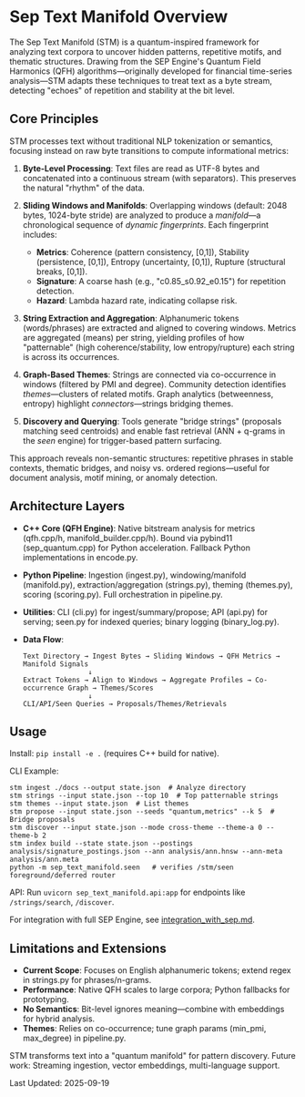 # Sep Text Manifold Overview

The Sep Text Manifold (STM) is a quantum-inspired framework for analyzing text corpora to uncover hidden patterns, repetitive motifs, and thematic structures. Drawing from the SEP Engine's Quantum Field Harmonics (QFH) algorithms—originally developed for financial time-series analysis—STM adapts these techniques to treat text as a byte stream, detecting "echoes" of repetition and stability at the bit level.

## Core Principles

STM processes text without traditional NLP tokenization or semantics, focusing instead on raw byte transitions to compute informational metrics:

1. **Byte-Level Processing**: Text files are read as UTF-8 bytes and concatenated into a continuous stream (with separators). This preserves the natural "rhythm" of the data.

2. **Sliding Windows and Manifolds**: Overlapping windows (default: 2048 bytes, 1024-byte stride) are analyzed to produce a *manifold*—a chronological sequence of *dynamic fingerprints*. Each fingerprint includes:
   - **Metrics**: Coherence (pattern consistency, [0,1]), Stability (persistence, [0,1]), Entropy (uncertainty, [0,1]), Rupture (structural breaks, [0,1]).
   - **Signature**: A coarse hash (e.g., "c0.85_s0.92_e0.15") for repetition detection.
   - **Hazard**: Lambda hazard rate, indicating collapse risk.

3. **String Extraction and Aggregation**: Alphanumeric tokens (words/phrases) are extracted and aligned to covering windows. Metrics are aggregated (means) per string, yielding profiles of how "patternable" (high coherence/stability, low entropy/rupture) each string is across its occurrences.

4. **Graph-Based Themes**: Strings are connected via co-occurrence in windows (filtered by PMI and degree). Community detection identifies *themes*—clusters of related motifs. Graph analytics (betweenness, entropy) highlight *connectors*—strings bridging themes.

5. **Discovery and Querying**: Tools generate "bridge strings" (proposals matching seed centroids) and enable fast retrieval (ANN + q-grams in the *seen* engine) for trigger-based pattern surfacing.

This approach reveals non-semantic structures: repetitive phrases in stable contexts, thematic bridges, and noisy vs. ordered regions—useful for document analysis, motif mining, or anomaly detection.

## Architecture Layers

- **C++ Core (QFH Engine)**: Native bitstream analysis for metrics (qfh.cpp/h, manifold_builder.cpp/h). Bound via pybind11 (sep_quantum.cpp) for Python acceleration. Fallback Python implementations in encode.py.

- **Python Pipeline**: Ingestion (ingest.py), windowing/manifold (manifold.py), extraction/aggregation (strings.py), theming (themes.py), scoring (scoring.py). Full orchestration in pipeline.py.

- **Utilities**: CLI (cli.py) for ingest/summary/propose; API (api.py) for serving; seen.py for indexed queries; binary logging (binary_log.py).

- **Data Flow**:
  ```
  Text Directory → Ingest Bytes → Sliding Windows → QFH Metrics → Manifold Signals
                  ↓
  Extract Tokens → Align to Windows → Aggregate Profiles → Co-occurrence Graph → Themes/Scores
                  ↓
  CLI/API/Seen Queries → Proposals/Themes/Retrievals
  ```

## Usage

Install: `pip install -e .` (requires C++ build for native).

CLI Example:
```
stm ingest ./docs --output state.json  # Analyze directory
stm strings --input state.json --top 10  # Top patternable strings
stm themes --input state.json  # List themes
stm propose --input state.json --seeds "quantum,metrics" --k 5  # Bridge proposals
stm discover --input state.json --mode cross-theme --theme-a 0 --theme-b 2
stm index build --state state.json --postings analysis/signature_postings.json --ann analysis/ann.hnsw --ann-meta analysis/ann.meta
python -m sep_text_manifold.seen   # verifies /stm/seen foreground/deferred router
```

API: Run `uvicorn sep_text_manifold.api:app` for endpoints like `/strings/search`, `/discover`.

For integration with full SEP Engine, see [integration_with_sep.md](integration_with_sep.md).

## Limitations and Extensions

- **Current Scope**: Focuses on English alphanumeric tokens; extend regex in strings.py for phrases/n-grams.
- **Performance**: Native QFH scales to large corpora; Python fallbacks for prototyping.
- **No Semantics**: Bit-level ignores meaning—combine with embeddings for hybrid analysis.
- **Themes**: Relies on co-occurrence; tune graph params (min_pmi, max_degree) in pipeline.py.

STM transforms text into a "quantum manifold" for pattern discovery. Future work: Streaming ingestion, vector embeddings, multi-language support.

Last Updated: 2025-09-19
